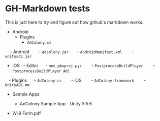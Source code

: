 # GH-Markdown tests
This is just here to try and figure out how github's markdown works.

- Android
    - Plugins
        - `AdColony.cs`  

    - Android
        - `adcolony.jar`
        - `AndroidManifest.xml`
        - `unityadc.jar`

- iOS
    - Editor
        - `mod_pbxproj.pyc`  
        - `PostprocessBuildPlayer`  
        - `PostprocessBuildPlayer_ADC`  

    - Plugins
        - `AdColony.cs`  
        - iOS
            - `AdColony.framework`
            - `UnityADC.mm`

- Sample Apps
    - AdColony Sample App - Unity 3.5.6

- W-9 Form.pdf
